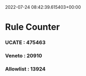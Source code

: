 2022-07-24 08:42:39.615403+00:00
# Rule Counter 
 ### UCATE : 475463

 ### Veneto : 20910

 ### Allowlist : 13924